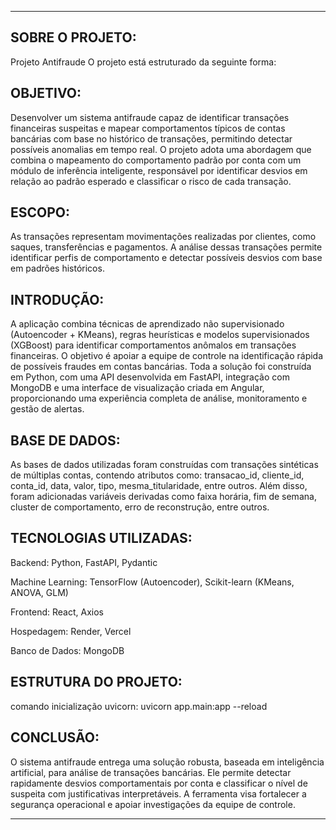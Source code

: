 _____________________________________________________________________________________________________________________________________________________________________________________________________________________
SOBRE O PROJETO:
 -
 Projeto Antifraude
  O projeto está estruturado da seguinte forma:

 OBJETIVO:
 -
Desenvolver um sistema antifraude capaz de identificar transações financeiras suspeitas e mapear comportamentos típicos de contas bancárias com base no histórico de transações, permitindo detectar possíveis anomalias em tempo real. O projeto adota uma abordagem que combina o mapeamento do comportamento padrão por conta com um módulo de inferência inteligente, responsável por identificar desvios em relação ao padrão esperado e classificar o risco de cada transação.

 ESCOPO:
-
As transações representam movimentações realizadas por clientes, como saques, transferências e pagamentos. A análise dessas transações permite identificar perfis de comportamento e detectar possíveis desvios com base em padrões históricos.

 INTRODUÇÃO:
-
A aplicação combina técnicas de aprendizado não supervisionado (Autoencoder + KMeans), regras heurísticas e modelos supervisionados (XGBoost) para identificar comportamentos anômalos em transações financeiras. O objetivo é apoiar a equipe de controle na identificação rápida de possíveis fraudes em contas bancárias. Toda a solução foi construída em Python, com uma API desenvolvida em FastAPI, integração com MongoDB e uma interface de visualização criada em Angular, proporcionando uma experiência completa de análise, monitoramento e gestão de alertas.

 BASE DE DADOS:
 -
As bases de dados utilizadas foram construídas com transações sintéticas de múltiplas contas, contendo atributos como:
transacao_id, cliente_id, conta_id, data, valor, tipo, mesma_titularidade, entre outros.
Além disso, foram adicionadas variáveis derivadas como faixa horária, fim de semana, cluster de comportamento, erro de reconstrução, entre outros.


 TECNOLOGIAS UTILIZADAS:
-
Backend: Python, FastAPI, Pydantic

Machine Learning: TensorFlow (Autoencoder), Scikit-learn (KMeans, ANOVA, GLM)

Frontend: React, Axios

Hospedagem: Render, Vercel

Banco de Dados: MongoDB

 ESTRUTURA DO PROJETO:
-



comando inicialização uvicorn:
   uvicorn app.main:app --reload

 CONCLUSÃO:
 -
O sistema antifraude entrega uma solução robusta, baseada em inteligência artificial, para análise de transações bancárias. Ele permite detectar rapidamente desvios comportamentais por conta e classificar o nível de suspeita com justificativas interpretáveis. A ferramenta visa fortalecer a segurança operacional e apoiar investigações da equipe de controle.
_____________________________________________________________________________________________________________________________________________________________________________________________________________________
